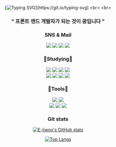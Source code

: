 <div align = "center">

[![Typing SVG](https://readme-typing-svg.demolab.com?font=Fira+Code&weight=580&size=40&pause=1000&color=0093FF&center=true&vCenter=true&width=900&lines=My+name+is+Leejiwoo;Front-end+developer;)](https://git.io/typing-svg)
<br>
<br>
<h3 align = "center" > " 프론트 엔드 개발자가 되는 것이 꿈입니다 " </h3>
<h3 align = "center" >SNS & Mail</h3> 
<p align = "center" >
<a href="https://instagram.com/sausage_woo?igshid=MzNlNGNkZWQ4Mg=="><img src="https://img.shields.io/badge/0.0_wji-E4405F?style=flat-square&logo=Instagram&logoColor=white"></a>
<a href="https://instagram.com/sausage_woo?igshid=MzNlNGNkZWQ4Mg=="><img src="https://img.shields.io/badge/sausage_woo-E4405F?style=flat-square&logo=Instagram&logoColor=white"></a>
<a href="mailto:livei0307@gmail.com"><img src="https://img.shields.io/badge/livei0307@gmail.com-EA4335?style=flat-square&logo=Gmail&logoColor=white"></a>
<a href="https://velog.io/@e-jiwoo"><img src="https://img.shields.io/badge/e-jiwoo-20C997?style=flat-square&logo=velog&logoColor=white"/></a>
</p>

<h3 align = "center" >📖Studying📖</h3> 
<p align = "center" >
<img src="https://img.shields.io/badge/HTML-E34F26?style=flat-square&logo=HTML5&logoColor=white">
<img src="https://img.shields.io/badge/CSS3-1572B6?style=flat-square&logo=CSS3&logoColor=white">
<img src="https://img.shields.io/badge/JavaScript-F7DF1E?style=flat-square&logo=JavaScript&logoColor=white">
<img src="https://img.shields.io/badge/C-A8B9CC?style=flat-square&logo=C&logoColor=white">
<br>
<img src="https://img.shields.io/badge/Python-3776AB?style=flat-square&logo=Python&logoColor=white">
<img src="https://img.shields.io/badge/Java-FB540B?style=flat-square&logo=Java&logoColor=white">
<img src="https://img.shields.io/badge/Spring-6DB33F?style=flat-square&logo=Spring&logoColor=white">
<img src="https://img.shields.io/badge/React-61DAFB?style=flat-square&logo=React&logoColor=white">
</p>

<h3 align = "center" >🔧Tools🔧</h3>
<p align = "center" >
<img src="https://img.shields.io/badge/Visual Studio Code-007ACC?style=flat-square&logo=VisualStudioCode&logoColor=white">
<img src="https://img.shields.io/badge/Jupyter notebook-F37626?style=flat-square&logo=Jupyter&logoColor=white">
<br>
<img src="https://img.shields.io/badge/Git-F05032?style=flat-square&logo=Git&logoColor=white">
<img src="https://img.shields.io/badge/Github-181717?style=flat-square&logo=GitHub&logoColor=white">
<img src="https://img.shields.io/badge/Intellij-000000?style=flat-square&logo=Intellij IDEA&logoColor=white">
</p>

<div align = "center" ><h3>Git stats</h3></div>

[![E-jiwoo's GitHub stats](https://github-readme-stats.vercel.app/api?username=E-jiwoo&theme=calm)](https://github.com/E-jiwoo/github-readme-stats)

[![Top Langs](https://github-readme-stats.vercel.app/api/top-langs/?username=E-jiwoo&layout=compact&theme=gruvbox)](https://github.com/E-jiwoo/github-readme-stats)
